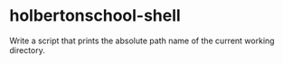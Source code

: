 # holbertonschool-shell

Write a script that prints the absolute path name of the current working directory.